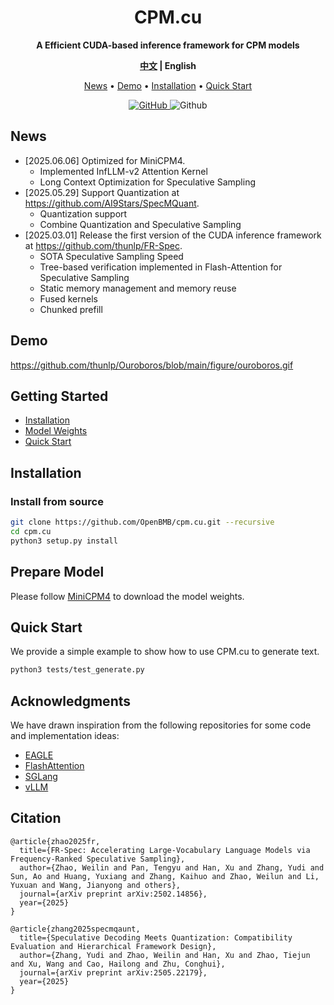 <div align="center">

<h1>CPM.cu</h1>

**A Efficient CUDA-based inference framework for CPM models**

  <strong>[中文](./README_ZH.md) |
  English</strong>

  <p align="center">
    <a href="#news">News</a> • <a href="#demo">Demo</a> • <a href="#install">Installation</a> • <a href="#example">Quick Start</a>
    <br>
  </p>

  <a href="https://github.com/OpenBMB/cpm.cu/blob/main/LICENSE">
    <img alt="GitHub" src="https://img.shields.io/github/license/OpenBMB/cpm.cu">
  </a>
  <img alt="Github" src="https://img.shields.io/github/downloads/OpenBMB/cpm.cu/total">

</div>

<div id="news"></div>

## News

- [2025.06.06] Optimized for MiniCPM4.
    - Implemented InfLLM-v2 Attention Kernel
    - Long Context Optimization for Speculative Sampling
- [2025.05.29] Support Quantization at https://github.com/AI9Stars/SpecMQuant.
    - Quantization support
    - Combine Quantization and Speculative Sampling
- [2025.03.01] Release the first version of the CUDA inference framework at https://github.com/thunlp/FR-Spec.
    - SOTA Speculative Sampling Speed
    - Tree-based verification implemented in Flash-Attention for Speculative Sampling
    - Static memory management and memory reuse
    - Fused kernels
    - Chunked prefill

<div id="demo"></div>

## Demo

https://github.com/thunlp/Ouroboros/blob/main/figure/ouroboros.gif

<div id="getstart"></div>

## Getting Started

- [Installation](#install)
- [Model Weights](#modelweights)
- [Quick Start](#example)

<div id="install"></div>

## Installation

### Install from source

```bash
git clone https://github.com/OpenBMB/cpm.cu.git --recursive
cd cpm.cu
python3 setup.py install
```

<div id="modelweights"></div>

## Prepare Model

Please follow [MiniCPM4](https://github.com/openbmb/minicpm) to download the model weights.

<div id="example"></div>

## Quick Start

We provide a simple example to show how to use CPM.cu to generate text.

```bash
python3 tests/test_generate.py
```

## Acknowledgments

We have drawn inspiration from the following repositories for some code and implementation ideas:

- [EAGLE](https://github.com/SafeAILab/EAGLE)
- [FlashAttention](https://github.com/Dao-AILab/flash-attention)
- [SGLang](https://github.com/sgl-project/sglang)
- [vLLM](https://github.com/vllm-project/vllm)

## Citation

```
@article{zhao2025fr,
  title={FR-Spec: Accelerating Large-Vocabulary Language Models via Frequency-Ranked Speculative Sampling},
  author={Zhao, Weilin and Pan, Tengyu and Han, Xu and Zhang, Yudi and Sun, Ao and Huang, Yuxiang and Zhang, Kaihuo and Zhao, Weilun and Li, Yuxuan and Wang, Jianyong and others},
  journal={arXiv preprint arXiv:2502.14856},
  year={2025}
}

@article{zhang2025specmqaunt,
  title={Speculative Decoding Meets Quantization: Compatibility Evaluation and Hierarchical Framework Design},
  author={Zhang, Yudi and Zhao, Weilin and Han, Xu and Zhao, Tiejun and Xu, Wang and Cao, Hailong and Zhu, Conghui},
  journal={arXiv preprint arXiv:2505.22179},
  year={2025}
}
```